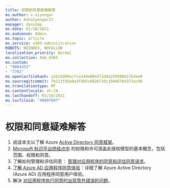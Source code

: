 ```yaml
---
title: 权限和同意疑难解答
ms.author: v-aiyengar
author: AshaIyengar21
manager: dansimp
ms.date: 01/18/2021
ms.audience: Admin
ms.topic: article
ms.service: o365-administration
ROBOTS: NOINDEX, NOFOLLOW
localization_priority: Normal
ms.collection: Adm_O365
ms.custom:
- "9004353"
- "7782"
ms.openlocfilehash: a1b2dd99acfce24de00e471dda259598b17b4ee0
ms.sourcegitcommit: 7b213fd5e8a3fdb5c602673dc194d576d372ac96
ms.translationtype: MT
ms.contentlocale: zh-CN
ms.lasthandoff: 01/18/2021
ms.locfileid: "49897697"
---
```

# <a name="troubleshoot-permissions-and-consents"></a>权限和同意疑难解答

1. 阅读本文以了解 Azure [Active Directory 同意框架](https://docs.microsoft.com/azure/active-directory/develop/consent-framework)。
1. [Microsoft 标识平台终结点中](https://docs.microsoft.com/azure/active-directory/develop/v2-permissions-and-consent) 的权限和许可涵盖此授权模型的基本概念，包括范围、权限和同意。
1. 了解如何管理和评估同意： [管理对应用程序的同意和评估同意请求](https://docs.microsoft.com/azure/active-directory/manage-apps/manage-consent-requests#evaluating-a-request-for-tenant-wide-admin-consent)。
1. [了解 Azure AD 应用程序同意体验](https://docs.microsoft.com/azure/active-directory/develop/application-consent-experience)：详细了解 Azure Active Directory (Azure AD) 应用程序同意用户体验。
1. 解决 [对应用程序执行同意时出现意外错误的问题](https://docs.microsoft.com/azure/active-directory/manage-apps/application-sign-in-unexpected-user-consent-error)。
